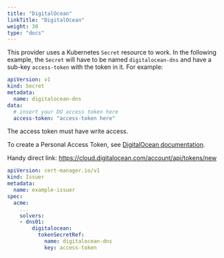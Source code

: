 ```yaml
---
title: "DigitalOcean"
linkTitle: "DigitalOcean"
weight: 30
type: "docs"
---
```


This provider uses a Kubernetes `Secret` resource to work. In the following
example, the `Secret` will have to be named `digitalocean-dns` and have a
sub-key `access-token` with the token in it. For example:

```yaml
apiVersion: v1
kind: Secret
metadata:
  name: digitalocean-dns
data:
  # insert your DO access token here
  access-token: "access-token here"
  ```

The access token must have write access.

To create a Personal Access Token, see [DigitalOcean documentation](https://docs.digitalocean.com/reference/api/create-personal-access-token/).

Handy direct link: https://cloud.digitalocean.com/account/api/tokens/new

```yaml
apiVersion: cert-manager.io/v1
kind: Issuer
metadata:
  name: example-issuer
spec:
  acme:
    ...
    solvers:
    - dns01:
        digitalocean:
          tokenSecretRef:
            name: digitalocean-dns
            key: access-token
```
